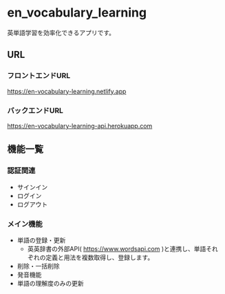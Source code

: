 # en_vocabulary_learning
英単語学習を効率化できるアプリです。

## URL
### フロントエンドURL
https://en-vocabulary-learning.netlify.app

### バックエンドURL
https://en-vocabulary-learning-api.herokuapp.com

## 機能一覧
### 認証関連
- サインイン
- ログイン
- ログアウト

### メイン機能
- 単語の登録・更新
  - 英英辞書の外部API( https://www.wordsapi.com )と連携し、単語それぞれの定義と用法を複数取得し、登録します。
- 削除・一括削除
- 発音機能
- 単語の理解度のみの更新

